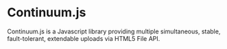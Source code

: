 # Continuum.js

Continuum.js is a Javascript library providing multiple simultaneous, stable, fault-tolerant, extendable uploads via HTML5 File API.

